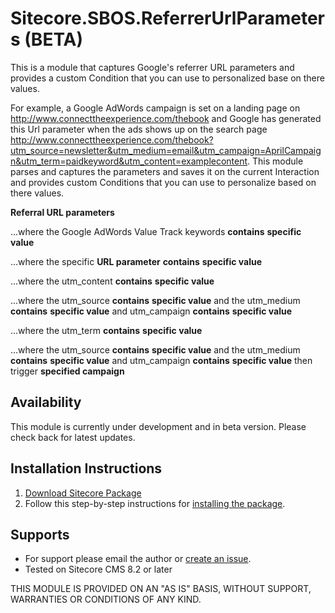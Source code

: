 # Sitecore.SBOS.ReferrerUrlParameters (BETA)
This is a module that captures Google's referrer URL parameters and provides a 
custom Condition that you can use to personalized base on there values.


For example, a Google AdWords campaign is set on a landing page on http://www.connecttheexperience.com/thebook and 
Google has generated this Url parameter when the ads shows up on the search page 
http://www.connecttheexperience.com/thebook?utm_source=newsletter&utm_medium=email&utm_campaign=AprilCampaign&utm_term=paidkeyword&utm_content=examplecontent. 
This module parses and captures the parameters and saves it on the 
current Interaction and provides custom Conditions that you can use to 
personalize based on there values.

**Referral URL parameters** 
   
...where the Google AdWords Value Track keywords **contains** **specific value**

...where the specific **URL parameter** **contains** **specific value**

...where the utm_content **contains** **specific value**

...where the utm_source **contains** **specific value** and the utm_medium **contains** **specific value** and utm_campaign **contains** **specific value**

...where the utm_term **contains** **specific value**

...where the utm_source **contains** **specific value** and the utm_medium **contains** **specific value** and utm_campaign **contains** **specific value** then trigger **specified campaign**
   
   
## Availability

This module is currently under development and in beta version. Please check back for latest updates.


## Installation Instructions

1. [Download Sitecore Package](https://github.com/raseniero/Sitecore.SBOS.ReferrerUrlParameters/blob/master/SBOS%20Referrer%20URL%20Parameter-v0.3.zip)
2. Follow this step-by-step instructions for [installing the package](https://github.com/raseniero/Sitecore.SBOS.ReferrerUrlParameters/blob/master/PACKAGE-README(v0.3).md).

## Supports
+ For support please email the author or [create an issue](https://github.com/raseniero/Sitecore.SBOS.ReferrerUrlParameters/issues/new).
+ Tested on Sitecore CMS 8.2 or later

THIS MODULE IS PROVIDED ON AN "AS IS" BASIS, WITHOUT SUPPORT, WARRANTIES OR CONDITIONS OF ANY KIND.
